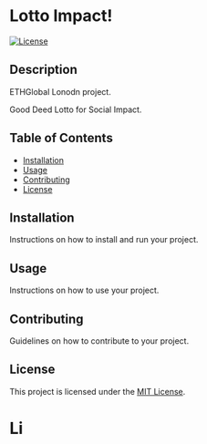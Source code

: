 # Lotto Impact!

[![License](https://img.shields.io/badge/license-MIT-blue.svg)](LICENSE)

## Description

ETHGlobal Lonodn project.

Good Deed Lotto for Social Impact.

## Table of Contents

- [Installation](#installation)
- [Usage](#usage)
- [Contributing](#contributing)
- [License](#license)

## Installation

Instructions on how to install and run your project.

## Usage

Instructions on how to use your project.

## Contributing

Guidelines on how to contribute to your project.

## License

This project is licensed under the [MIT License](LICENSE).
# Li
